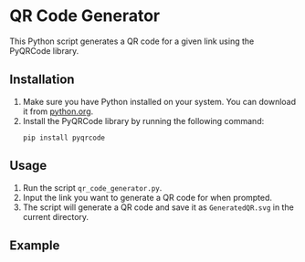 # QR Code Generator

This Python script generates a QR code for a given link using the PyQRCode library.

## Installation

1. Make sure you have Python installed on your system. You can download it from [python.org](https://www.python.org/downloads/).
2. Install the PyQRCode library by running the following command:
    ```
    pip install pyqrcode
    ```

## Usage

1. Run the script `qr_code_generator.py`.
2. Input the link you want to generate a QR code for when prompted.
3. The script will generate a QR code and save it as `GeneratedQR.svg` in the current directory.

## Example

